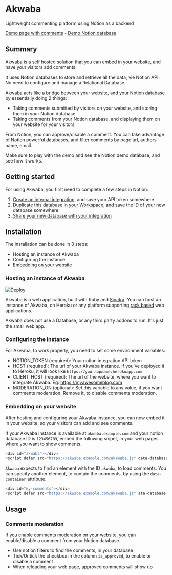 # Akwaba
Lightweight commenting platform using Notion as a backend

[Demo page with comments](https://akwabademo.herokuapp.com) - [Demo Notion database](https://www.notion.so/20a56f94db8d4ba59d94a82bd7b9129e?v=edcdfaaaec3a4f80b52715f2a3c95d59)

## Summary
Akwaba is a self hosted solution that you can embed in your website, and have your visitors add comments.

It uses Notion databases to store and retrieve all the data, vie Notion API. No need to configure and manage a Relational Database.

Akwaba acts like a bridge between your website, and your Notion database by essentially doing 2 things:
- Taking comments submitted by visitors on your website, and storing them in your Notion database
- Taking comments from your Notion database, and displaying them on your website for your visitors

From Notion, you can approve/disable a comment. You can take advantage of Notion powerful databases, and filter comments by page url, authors name, email.

Make sure to play with the demo and see the Notion demo database, and see how it works.

## Getting started
For using Akwaba, you first need to complete a few steps in Notion:
1. [Create an internal integration](https://developers.notion.com/docs#create-a-new-integration), and save your API token somewhere
2. [Duplicate this database in your Workspace](https://www.notion.so/4df5eeed271a4bdca0fbb1e7aefc7502?v=545227fcd2774907b0cd157fdea485e3), and save the ID of your new database somewhere
3. [Share your new database with your integration](https://developers.notion.com/docs#share-a-database-with-your-integration)

## Installation
The installation can be done in 3 steps:
- Hosting an instance of Akwaba
- Configuring the instance
- Embedding on your website

### Hosting an instance of Akwaba
[![Deploy](https://www.herokucdn.com/deploy/button.svg)](https://heroku.com/deploy?template=https://github.com/ousmanedev/akwaba)

Akwaba is a web application, built with Ruby and [Sinatra](https://github.com/sinatra/sinatra). You can host an instance of Akwaba, on Heroku or any platform supporting [rack based](https://github.com/rack/rack) web applications.

Akwaba does not use a Database, or any third party addons to run. It's just the small web app.

### Configuring the instance
For Akwaba, to work properly, you need to set some environment variables:

- NOTION_TOKEN (required): Your notion integration API token
- HOST (required): The url of your Akwaba instance. If you've deployed it to Heroku, it will look like `https://yourappname.herokuapp.com`
- CLIENT_HOST (required): The url of the website, where you want to integrate Akwaba. Eg: https://myawesomeblog.com
- MODERATION_ON (optional): Set this variable to any value, if you want comments moderation. Remove it, to disable comments moderation.

### Embedding on your website
After hosting and configuring your Akwaba instance, you can now embed it in your website, so your visitors can add and see comments.

If your Akwaba instance is available at `akwaba.example.com` and your notion database ID is `123456789`, embed the following snipet, in your web pages where you want to show comments.

```js
<div id="akwaba"></div>
<script defer src="https://akwaba.example.com/akawaba.js" data-database-id="123456789"></script>
```

`Akwaba` expects to find an element with the ID `akwaba`, to load comments. You can specify another element, to contain the comments, by using the `data-container` attribute.

```js
<div id="my-comments"></div>
<script defer src="https://akwaba.example.com/akawaba.js" ata-database-id="123456789" data-container="#my-comments"></script>
```

## Usage
### Comments moderation
If you enable comments moderation on your website, you can enable/disable a comment from your Notion database.

- Use notion filters to find the comments, in your database
- Tick/Untick the checkbox in the column `is_approved`, to enable or disable a comment
- When reloading your web page, approved comments will show up